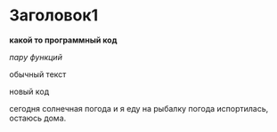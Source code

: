 # Заголовок1

**какой то программный код**

*пару функций*

обычный текст

новый код

сегодня солнечная погода и я еду на рыбалку
погода испортилась, остаюсь дома.
